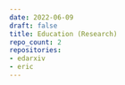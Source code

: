 ```yaml
---
date: 2022-06-09
draft: false
title: Education (Research)
repo_count: 2
repositories:
- edarxiv
- eric
---
```



